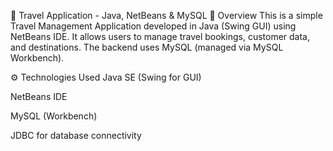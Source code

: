 🧳 Travel Application - Java, NetBeans & MySQL
📌 Overview
This is a simple Travel Management Application developed in Java (Swing GUI) using NetBeans IDE. It allows users to manage travel bookings, customer data, and destinations. The backend uses MySQL (managed via MySQL Workbench).

⚙️ Technologies Used
Java SE (Swing for GUI)

NetBeans IDE

MySQL (Workbench)

JDBC for database connectivity

